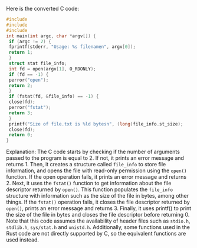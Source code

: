 Here is the converted C code:
```c
#include 
#include 
#include 
int main(int argc, char *argv[]) {
 if (argc != 2) {
 fprintf(stderr, "Usage: %s filenamen", argv[0]);
 return 1;
 }
 struct stat file_info;
 int fd = open(argv[1], O_RDONLY);
 if (fd == -1) {
 perror("open");
 return 2;
 }
 if (fstat(fd, &file_info) == -1) {
 close(fd);
 perror("fstat");
 return 3;
 }
 printf("Size of file.txt is %ld bytesn", (long)file_info.st_size);
 close(fd);
 return 0;
}
```
Explanation:
The C code starts by checking if the number of arguments passed to the program is equal to 2. If not, it prints an error message and returns 1. Then, it creates a structure called `file_info` to store file information, and opens the file with read-only permission using the `open()` function. If the open operation fails, it prints an error message and returns 2.
Next, it uses the `fstat()` function to get information about the file descriptor returned by `open()`. This function populates the `file_info` structure with information such as the size of the file in bytes, among other things. If the `fstat()` operation fails, it closes the file descriptor returned by `open()`, prints an error message and returns 3.
Finally, it uses printf() to print the size of the file in bytes and closes the file descriptor before returning 0.
Note that this code assumes the availability of header files such as `stdio.h`, `stdlib.h`, `sys/stat.h` and `unistd.h`. Additionally, some functions used in the Rust code are not directly supported by C, so the equivalent functions are used instead.

